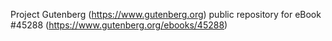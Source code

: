 Project Gutenberg (https://www.gutenberg.org) public repository for eBook #45288 (https://www.gutenberg.org/ebooks/45288)

